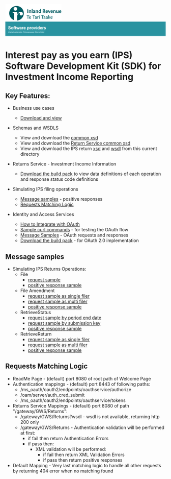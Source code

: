 ![IRD logo](../../Images/IRlogo.gif)
![Software Dev](../../Images/SoftwareDev.png)

Interest pay as you earn (IPS) Software Development Kit (SDK) for Investment Income Reporting
=======================================

Key Features:
-------------

- Business use cases
	- [Download and view](III%20-%20IPS%20-%20GWS%20business%20use%20cases.pdf)
	
- Schemas and WSDLS
	- View and download the [common xsd](../Schema%20-%20Common%20III/)
	- View and download the [Return Service common xsd](../Service%20-%20Return%20III/Latest/)
	- View and download the IPS return [xsd](ReturnIPS.v0.xsd) and [wsdl](IPSDevWsdl.wsdl) from this current directory
	
- Returns Service - Investment Income Information 
	- [Download the build pack](../Service%20-%20Return%20III/Latest/Gateway%20Services%20Build%20Pack%20-%20Return%20Service%20-%20III.pdf) to view data definitions of each operation and response status code definitions
	
- Simulating IPS filing operations
    - [Message samples](#message-samples) - positive responses
	- [Requests Matching Logic](#requests-matching-logic)
	
- Identity and Access Services
	- [How to Integrate with OAuth](../../Service%20-%20Identity%20and%20Access/Latest/OAuth%20Authentication%20-%20How%20to%20Integrate.md)
	- [Sample curl commands](../../Service%20-%20Identity%20and%20Access/Latest/OAuth%20Authentication%20-%20How%20to%20Integrate.md) - for testing the OAuth flow
	- [Message Samples](../../Service%20-%20Identity%20and%20Access/Latest/) - OAuth requests and responses
	- [Download the build pack](../../Service%20-%20Identity%20and%20Access/Latest/Build%20pack%20-%20Identity%20and%20Access%20Services.pdf) - for OAuth 2.0 implementation   

Message samples
-----------------

- Simulating IPS Returns Operations:
    - File
		- [request sample](sample%20messages/IPSFileRequest.xml)
        - [positive response sample](sample%20messages/IPSFileResponse.xml)
	- File Amendment
		- [request sample as single filer](sample%20messages/IPSFileRequestUpdate_SingleFiler.xml)
		- [request sample as multi filer](sample%20messages/IPSFileRequestUpdate_MultiFiler.xml)
        - [positive response sample](sample%20messages/IPSFileResponse.xml)
    - RetrieveStatus
	    - [request sample by period end date](sample%20messages/IPSRetrieveStatusRequest_PeriodEndDate.xml)
		- [request sample by submission key](sample%20messages/IPSRetrieveStatusRequest_SubmissionKey.xml)
        - [positive response sample](sample%20messages/IPSRetriveStatusResponse.xml)
    - RetrieveReturn
		- [request sample as single filer](sample%20messages/IPSRetrieveReturnRequest_SingleFiler.xml)
		- [request sample as multi filer](sample%20messages/IPSRetrieveReturnRequest_MultiFiler.xml)
        - [positive response sample](sample%20messages/IPSRetrieveReturnResponse.xml)
            
Requests Matching Logic
-----------------------

- ReadMe Page - (default) port 8080 of root path of Welcome Page
- Authentication mappings - (default) port 8443 of following paths:
    - /ms_oauth/oauth2/endpoints/oauthservice/authorize
    - /oam/server/auth_cred_submit
    - /ms_oauth/oauth2/endpoints/oauthservice/tokens
- Returns Service Mappings - (default) port 8080 of path "/gateway/GWS/Returns":
    - /gateway/GWS/Returns?wsdl - wsdl is not available, returning http 200 only
    - /gateway/GWS/Returns - Authentication validation will be performed at first:
        - if fail then return Authentication Errors
        - if pass then:
            - XML validation will be performed:
                - if fail then return XML Validation Errors
                - if pass then return positive responses
- Default Mapping - Very last matching logic to handle all other requests by returning 404 error when no matching found